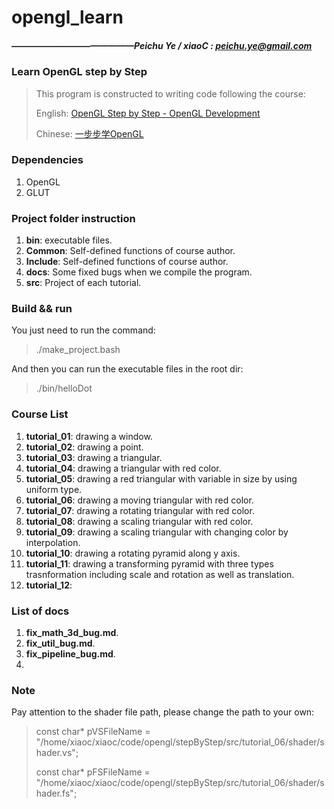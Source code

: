 # opengl_learn
##### ——————————————Peichu Ye / xiaoC : peichu.ye@gmail.com

### Learn OpenGL step by Step 

> This program is constructed to writing code following the course:
> 
> English: [OpenGL Step by Step - OpenGL Development](http://ogldev.atspace.co.uk/)
> 
> Chinese: [一步步学OpenGL](https://zhuanlan.zhihu.com/p/26230474)



### Dependencies
1. OpenGL
2. GLUT



### Project folder instruction

1. **bin**: executable files.
2. **Common**: Self-defined functions of course author.
3. **Include**: Self-defined functions of course author.
4. **docs**: Some fixed bugs when we compile the program.
5. **src**: Project of each tutorial.




### Build && run

You just need to run the command:
> ./make_project.bash

And then you can run the executable files in the root dir:
> ./bin/helloDot



### Course List

1. **tutorial_01**: drawing a window.
2. **tutorial_02**: drawing a point.
3. **tutorial_03**: drawing a triangular.
4. **tutorial_04**: drawing a triangular with red color.
5. **tutorial_05**: drawing a red triangular with variable in size by using uniform type.
6. **tutorial_06**: drawing a moving triangular with red color.
7. **tutorial_07**: drawing a rotating triangular with red color.
8. **tutorial_08**: drawing a scaling triangular with red color.
9. **tutorial_09**: drawing a scaling triangular with changing color by interpolation.
10. **tutorial_10**: drawing a rotating pyramid along y axis. 
11. **tutorial_11**: drawing a transforming pyramid with three types trasnformation including scale and rotation as well as translation.
12. **tutorial_12**:



### List of docs

1. **fix_math_3d_bug.md**.
2. **fix_util_bug.md**.
3. **fix_pipeline_bug.md**.
4. 



### Note 

Pay attention to the shader file path, please change the path to your own:
> 
> const char* pVSFileName = "/home/xiaoc/xiaoc/code/opengl/stepByStep/src/tutorial_06/shader/shader.vs";
> 
> const char* pFSFileName = "/home/xiaoc/xiaoc/code/opengl/stepByStep/src/tutorial_06/shader/shader.fs";
> 